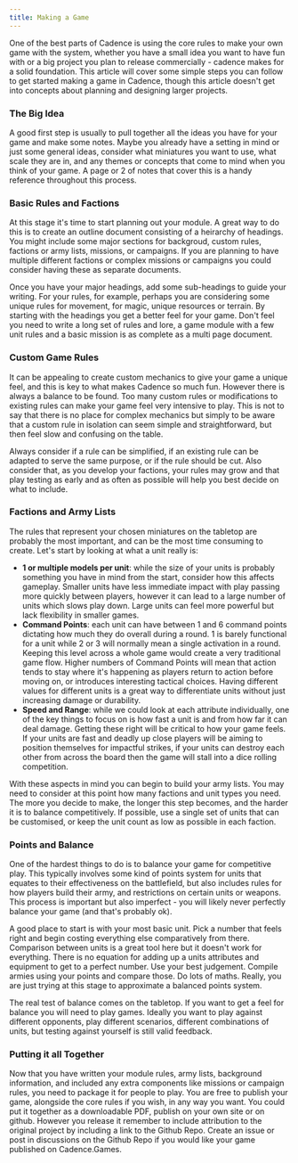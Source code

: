 ```yaml
---
title: Making a Game
---
```


One of the best parts of Cadence is using the core rules to make your own game with the system, whether you have a small idea you want to have fun with or a big project you plan to release commercially - cadence makes for a solid foundation. This article will cover some simple steps you can follow to get started making a game in Cadence, though this article doesn't get into concepts about planning and designing larger projects.

### The Big Idea

A good first step is usually to pull together all the ideas you have for your game and make some notes. Maybe you already have a setting in mind or just some general ideas, consider what miniatures you want to use, what scale they are in, and any themes or concepts that come to mind when you think of your game. A page or 2 of notes that cover this is a handy reference throughout this process.

### Basic Rules and Factions

At this stage it's time to start planning out your module. A great way to do this is to create an outline document consisting of a heirarchy of headings. You might include some major sections for backgroud, custom rules, factions or army lists, missions, or campaigns. If you are planning to have multiple different factions or complex missions or campaigns you could consider having these as separate documents.

Once you have your major headings, add some sub-headings to guide your writing. For your rules, for example, perhaps you are considering some unique rules for movement, for magic, unique resources or terrain. By starting with the headings you get a better feel for your game. Don't feel you need to write a long set of rules and lore, a game module with a few unit rules and a basic mission is as complete as a multi page document.

### Custom Game Rules

It can be appealing to create custom mechanics to give your game a unique feel, and this is key to what makes Cadence so much fun. However there is always a balance to be found. Too many custom rules or modifications to existing rules can make your game feel very intensive to play. This is not to say that there is no place for complex mechanics but simply to be aware that a custom rule in isolation can seem simple and straightforward, but then feel slow and confusing on the table.

Always consider if a rule can be simplified, if an existing rule can be adapted to serve the same purpose, or if the rule should be cut. Also consider that, as you develop your factions, your rules may grow and that play testing as early and as often as possible will help you best decide on what to include.

### Factions and Army Lists

The rules that represent your chosen miniatures on the tabletop are probably the most important, and can be the most time consuming to create. Let's start by looking at what a unit really is:

- **1 or multiple models per unit**: while the size of your units is probably something you have in mind from the start, consider how this affects gameplay. Smaller units have less immediate impact with play passing more quickly between players, however it can lead to a large number of units which slows play down. Large units can feel more powerful but lack flexibility in smaller games.
- **Command Points**: each unit can have between 1 and 6 command points dictating how much they do overall during a round. 1 is barely functional for a unit while 2 or 3 will normally mean a single activation in a round. Keeping this level across a whole game would create a very traditional game flow. Higher numbers of Command Points will mean that action tends to stay where it's happening as players return to action before moving on, or introduces interesting tactical choices. Having different values for different units is a great way to differentiate units without just increasing damage or durability.
- **Speed and Range**: while we could look at each attribute individually, one of the key things to focus on is how fast a unit is and from how far it can deal damage. Getting these right will be critical to how your game feels. If your units are fast and deadly up close players will be aiming to position themselves for impactful strikes, if your units can destroy each other from across the board then the game will stall into a dice rolling competition.

With these aspects in mind you can begin to build your army lists. You may need to consider at this point how many factions and unit types you need. The more you decide to make, the longer this step becomes, and the harder it is to balance competitively. If possible, use a single set of units that can be customised, or keep the unit count as low as possible in each faction.

### Points and Balance

One of the hardest things to do is to balance your game for competitive play. This typically involves some kind of points system for units that equates to their effectiveness on the battlefield, but also includes rules for how players build their army, and restrictions on certain units or weapons. This process is important but also imperfect - you will likely never perfectly balance your game (and that's probably ok).

A good place to start is with your most basic unit. Pick a number that feels right and begin costing everything else comparatively from there. Comparison between units is a great tool here but it doesn't work for everything. There is no equation for adding up a units attributes and equipment to get to a perfect number. Use your best judgement. Compile armies using your points and compare those. Do lots of maths. Really, you are just trying at this stage to approximate a balanced points system.

The real test of balance comes on the tabletop. If you want to get a feel for balance you will need to play games. Ideally you want to play against different opponents, play different scenarios, different combinations of units, but testing against yourself is still valid feedback.

### Putting it all Together

Now that you have written your module rules, army lists, background information, and included any extra components like missions or campaign rules, you need to package it for people to play. You are free to publish your game, alongside the core rules if you wish, in any way you want. You could put it together as a downloadable PDF, publish on your own site or on github. However you release it remember to include attribution to the original project by including a link to the Github Repo. Create an issue or post in discussions on the Github Repo if you would like your game published on Cadence.Games.
